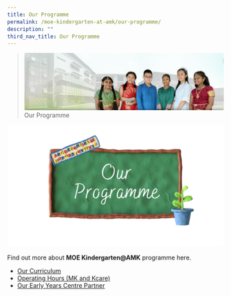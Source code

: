 ```yaml
---
title: Our Programme
permalink: /moe-kindergarten-at-amk/our-programme/
description: ""
third_nav_title: Our Programme
---
```

>![](/images/About%20Us/banner2-with%20bg.jpg)
>Our Programme

![](/images/MOE%20Kindergarten/Our%20Programme.jpg)

Find out more about **MOE Kindergarten@AMK** programme here.  

*   [Our Curriculum](https://moe-angmokiopri-staging.netlify.app/moe-kindergarten-at-amk/our-programme/our-curriculum)
*   [Operating Hours (MK and Kcare)](https://moe-angmokiopri-staging.netlify.app/moe-kindergarten-at-amk/our-programme/operating-hours-mk-and-kcare)
*   [Our Early Years Centre Partner](https://moe-angmokiopri-staging.netlify.app/moe-kindergarten-at-amk/our-programme/our-early-years-centre-partner)